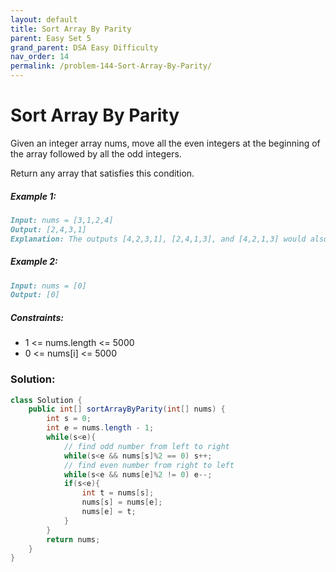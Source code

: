 ```yaml
---
layout: default
title: Sort Array By Parity
parent: Easy Set 5
grand_parent: DSA Easy Difficulty
nav_order: 14
permalink: /problem-144-Sort-Array-By-Parity/
---
```

# Sort Array By Parity

Given an integer array nums, move all the even integers at the beginning of the array followed by all the odd integers.

Return any array that satisfies this condition.

##### Example 1:
```markdown
Input: nums = [3,1,2,4]
Output: [2,4,3,1]
Explanation: The outputs [4,2,3,1], [2,4,1,3], and [4,2,1,3] would also be accepted.
```
##### Example 2:
```markdown
Input: nums = [0]
Output: [0]
```
##### Constraints:
* 1 <= nums.length <= 5000
* 0 <= nums[i] <= 5000

### Solution:
```java
class Solution {
    public int[] sortArrayByParity(int[] nums) {
        int s = 0;
        int e = nums.length - 1;
        while(s<e){
            // find odd number from left to right
            while(s<e && nums[s]%2 == 0) s++;
            // find even number from right to left
            while(s<e && nums[e]%2 != 0) e--;
            if(s<e){
                int t = nums[s];
                nums[s] = nums[e];
                nums[e] = t;
            }
        }
        return nums;
    }
}
```
